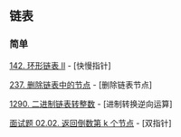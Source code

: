 ## 链表

### 简单

[142. 环形链表 II](https://leetcode-cn.com/problems/linked-list-cycle-ii/) - [快慢指针]

[237. 删除链表中的节点](https://leetcode-cn.com/problems/delete-node-in-a-linked-list/) - [删除链表节点]

[1290. 二进制链表转整数](https://leetcode-cn.com/problems/convert-binary-number-in-a-linked-list-to-integer/) - [进制转换逆向运算]

[面试题 02.02. 返回倒数第 k 个节点](https://leetcode-cn.com/problems/kth-node-from-end-of-list-lcci/) - [双指针]